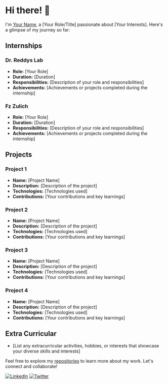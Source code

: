 # Hi there! 👋

I'm [Your Name](https://github.com/your-username), a [Your Role/Title] passionate about [Your Interests]. Here's a glimpse of my journey so far:

## Internships

### Dr. Reddys Lab
- **Role:** [Your Role]
- **Duration:** [Duration]
- **Responsibilities:** [Description of your role and responsibilities]
- **Achievements:** [Achievements or projects completed during the internship]

### Fz Zulich
- **Role:** [Your Role]
- **Duration:** [Duration]
- **Responsibilities:** [Description of your role and responsibilities]
- **Achievements:** [Achievements or projects completed during the internship]

## Projects

### Project 1
- **Name:** [Project Name]
- **Description:** [Description of the project]
- **Technologies:** [Technologies used]
- **Contributions:** [Your contributions and key learnings]

### Project 2
- **Name:** [Project Name]
- **Description:** [Description of the project]
- **Technologies:** [Technologies used]
- **Contributions:** [Your contributions and key learnings]

### Project 3
- **Name:** [Project Name]
- **Description:** [Description of the project]
- **Technologies:** [Technologies used]
- **Contributions:** [Your contributions and key learnings]

### Project 4
- **Name:** [Project Name]
- **Description:** [Description of the project]
- **Technologies:** [Technologies used]
- **Contributions:** [Your contributions and key learnings]

## Extra Curricular

- [List any extracurricular activities, hobbies, or interests that showcase your diverse skills and interests]

Feel free to explore my [repositories](https://github.com/your-username?tab=repositories) to learn more about my work. Let's connect and collaborate!

[![LinkedIn](https://img.shields.io/badge/LinkedIn-0077B5?style=for-the-badge&logo=linkedin&logoColor=white)](https://www.linkedin.com/your-linkedin-profile/)
[![Twitter](https://img.shields.io/badge/Twitter-1DA1F2?style=for-the-badge&logo=twitter&logoColor=white)](https://twitter.com/your-twitter-profile)
